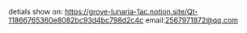 detials show on:
https://grove-lunaria-1ac.notion.site/Qt-11866765360e8082bc93d4bc798d2c4c
email:2567971872@qq.com
